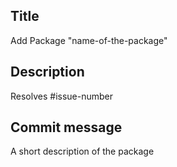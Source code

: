 ## Title

Add Package "name-of-the-package"

## Description

Resolves #issue-number

## Commit message

A short description of the package
